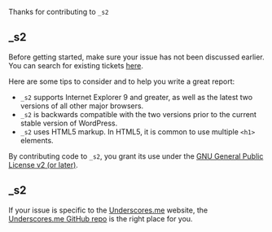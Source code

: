 Thanks for contributing to `_s2`

## _s2
Before getting started, make sure your issue has not been discussed earlier. You can search for existing tickets [here](https://github.com/S2web/_s2/search).

Here are some tips to consider and to help you write a great report:

* `_s2` supports Internet Explorer 9 and greater, as well as the latest two versions of all other major browsers.
* `_s2` is backwards compatible with the two versions prior to the current stable version of WordPress.
* `_s2` uses HTML5 markup. In HTML5, it is common to use multiple `<h1>` elements.

By contributing code to `_s2`, you grant its use under the [GNU General Public License v2 (or later)](http://www.gnu.org/licenses/gpl-2.0.html).

## _s2
If your issue is specific to the [Underscores.me](http://underscores.me) website, the [Underscores.me GitHub repo](https://github.com/Automattic/underscores.me) is the right place for you.
